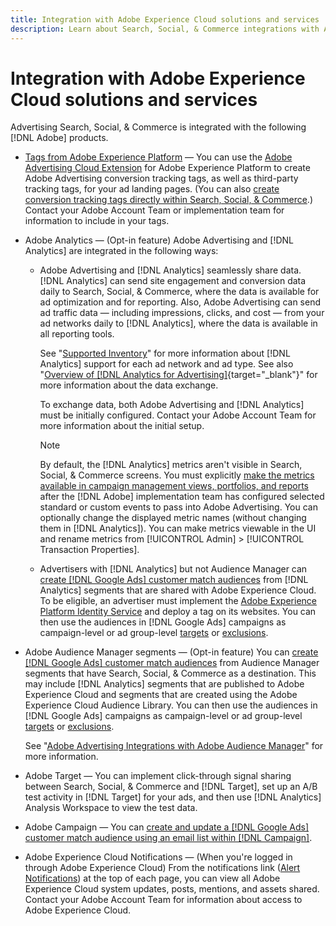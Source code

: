```yaml
---
title: Integration with Adobe Experience Cloud solutions and services
description: Learn about Search, Social, & Commerce integrations with Adobe Experience Cloud solutions and services. 
---
```

# Integration with Adobe Experience Cloud solutions and services

Advertising Search, Social, & Commerce is integrated with the following [!DNL Adobe] products.

* [Tags from Adobe Experience Platform](https://experienceleague.adobe.com/docs/experience-platform/tags/extensions/client/overview.html) &mdash; You can use the [Adobe Advertising Cloud Extension](https://exchange.adobe.com/apps/ec/100155) for Adobe Experience Platform to create Adobe Advertising conversion tracking tags, as well as third-party tracking tags, for your ad landing pages. (You can also [create conversion tracking tags directly within Search, Social, & Commerce](/help/search-social-commerce/tools/conversion-tag-generate.md).) Contact your Adobe Account Team or implementation team for information to include in your tags.

* Adobe Analytics &mdash; (Opt-in feature) Adobe Advertising and [!DNL Analytics] are integrated in the following ways: 

  * Adobe Advertising and [!DNL Analytics] seamlessly share data. [!DNL Analytics] can send site engagement and conversion data daily to Search, Social, & Commerce, where the data is available for ad optimization and for reporting. Also, Adobe Advertising can send ad traffic data &mdash; including impressions, clicks, and cost &mdash; from your ad networks daily to [!DNL Analytics], where the data is available in all reporting tools.
  
    See "[Supported Inventory](/help/search-social-commerce/introduction/supported-inventory.md)" for more information about [!DNL Analytics] support for each ad network and ad type. See also "[Overview of [!DNL Analytics for Advertising]](https://experienceleague.adobe.com/docs/advertising/integrations/analytics/overview.html){target="_blank"}" for more information about the data exchange.
  
    To exchange data, both Adobe Advertising and [!DNL Analytics] must be initially configured. Contact your Adobe Account Team for more information about the initial setup.
  
    >[!NOTE]
    >
    >By default, the [!DNL Analytics] metrics aren't visible in Search, Social, & Commerce screens. You must explicitly [make the metrics available in campaign management views, portfolios, and reports](/help/search-social-commerce/admin/transaction-properties/transaction-property-about.md) after the [!DNL Adobe] implementation team has configured selected standard or custom events to pass into Adobe Advertising. You can optionally change the displayed metric names (without changing them in [!DNL Analytics]). You can make metrics viewable in the UI and rename metrics from [!UICONTROL Admin] > [!UICONTROL Transaction Properties]. 

  * Advertisers with [!DNL Analytics] but not Audience Manager can [create [!DNL Google Ads] customer match audiences](/help/search-social-commerce/campaign-management/campaigns/google-audience-from-adobe-audience.md) from [!DNL Analytics] segments that are shared with Adobe Experience Cloud. To be eligible, an advertiser must implement the [Adobe Experience Platform Identity Service](https://experienceleague.adobe.com/docs/id-service/using/home.html) and deploy a tag on its websites. You can then use the audiences in [!DNL Google Ads] campaigns as campaign-level or ad group-level [targets](/help/search-social-commerce/campaign-management/campaigns/audience-targets-manage.md) or [exclusions](/help/search-social-commerce/campaign-management/campaigns/audience-exclusions-manage.md).

* Adobe Audience Manager segments &mdash; (Opt-in feature) You can [create [!DNL Google Ads] customer match audiences](/help/search-social-commerce/campaign-management/campaigns/google-audience-from-adobe-audience.md) from Audience Manager segments that have Search, Social, & Commerce as a destination. This may include [!DNL Analytics] segments that are published to Adobe Experience Cloud and segments that are created using the Adobe Experience Cloud Audience Library. You can then use the audiences in [!DNL Google Ads] campaigns as campaign-level or ad group-level [targets](/help/search-social-commerce/campaign-management/campaigns/audience-targets-manage.md) or [exclusions](/help/search-social-commerce/campaign-management/campaigns/audience-exclusions-manage.md).

  See "[Adobe Advertising Integrations with Adobe Audience Manager](https://experienceleague.adobe.com/docs/advertising/integrations/audience-manager/overview.html)" for more information.

* Adobe Target &mdash; You can implement click-through signal sharing between Search, Social, & Commerce and [!DNL Target], set up an A/B test activity in [!DNL Target] for your ads, and then use [!DNL Analytics] Analysis Workspace to view the test data.

* Adobe Campaign &mdash; You can [create and update a [!DNL Google Ads] customer match audience using an email list within [!DNL Campaign]](/help/search-social-commerce/campaign-management/campaigns/google-audience-from-campaign-email-list.md).

* Adobe Experience Cloud Notifications &mdash; (When you're logged in through Adobe Experience Cloud) From the notifications link ([Alert Notifications](/help/search-social-commerce/assets/notifications-panel.png "Alert Notifications")) at the top of each page, you can view all Adobe Experience Cloud system updates, posts, mentions, and assets shared. Contact your Adobe Account Team for information about access to Adobe Experience Cloud.
 